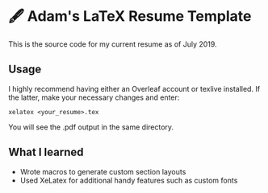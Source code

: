 # 🖋️ Adam's LaTeX Resume Template
This is the source code for my current resume as of July 2019. 

## Usage
I highly recommend having either an Overleaf account or texlive installed.
If the latter, make your necessary changes and enter:

`xelatex <your_resume>.tex`

You will see the .pdf output in the same directory.

## What I learned
* Wrote macros to generate custom section layouts
* Used XeLatex for additional handy features such as custom fonts


